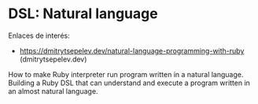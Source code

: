 
# DSL: Natural language

Enlaces de interés:
* https://dmitrytsepelev.dev/natural-language-programming-with-ruby (dmitrytsepelev.dev)

How to make Ruby interpreter run program written in a natural language.
Building a Ruby DSL that can understand and execute a program written in an almost natural language.

